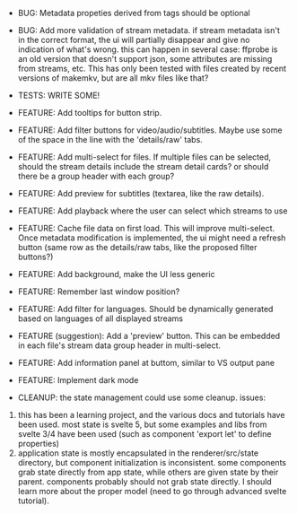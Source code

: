 * BUG: Metadata propeties derived from tags should be optional
* BUG: Add more validation of stream metadata. if stream metadata isn't in the correct format, the ui will partially disappear and give no indication of what's wrong. this can happen in several case: ffprobe is an old version that doesn't support json, some attributes are missing from streams, etc. This has only been tested with files created by recent versions of makemkv, but are all mkv files like that?

* TESTS: WRITE SOME!

* FEATURE: Add tooltips for button strip.
* FEATURE: Add filter buttons for video/audio/subtitles. Maybe use some of the space in the line with the 'details/raw' tabs.
* FEATURE: Add multi-select for files. If multiple files can be selected, should the stream details include the stream detail cards? or should there be a group header with each group?
* FEATURE: Add preview for subtitles (textarea, like the raw details).
* FEATURE: Add playback where the user can select which streams to use
* FEATURE: Cache file data on first load. This will improve multi-select. Once metadata modification is implemented, the ui might need a refresh button (same row as the details/raw tabs, like the proposed filter buttons?)
* FEATURE: Add background, make the UI less generic
* FEATURE: Remember last window position?
* FEATURE: Add filter for languages. Should be dynamically generated based on languages of all displayed streams
* FEATURE (suggestion): Add a 'preview' button. This can be embedded in each file's stream data group header in multi-select.
* FEATURE: Add information panel at buttom, similar to VS output pane
* FEATURE: Implement dark mode

* CLEANUP: the state management could use some cleanup. issues:
1. this has been a learning project, and the various docs and tutorials have been used. most state is svelte 5, but some examples and libs from svelte 3/4 have been used (such as component 'export let' to define properties)
2. application state is mostly encapsulated in the renderer/src/state directory, but component initialization is inconsistent. some components grab state directly from app state, while others are given state by their parent. components probably should not grab state directly. I should learn more about the proper model (need to go through advanced svelte tutorial).
